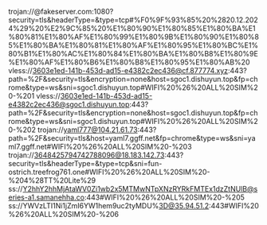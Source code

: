 
trojan://@fakeserver.com:1080?security=tls&headerType=&type=tcp#%F0%9F%93%85%20%2820.12.2024%29%20%E2%9C%85%20%E1%80%90%E1%80%85%E1%80%BA%E1%80%81%E1%80%AF%E1%80%99%E1%80%9B%E1%80%90%E1%80%85%E1%80%BA%E1%80%81%E1%80%AF%E1%80%95%E1%80%BC%E1%80%B1%E1%80%AC%E1%80%84%E1%80%BA%E1%80%B8%E1%80%9E%E1%80%AF%E1%80%B6%E1%80%B8%E1%80%95%E1%80%AB%20
vless://3603e1ed-141b-453d-ad15-e4382c2ec436@cf.877774.xyz:443?path=%2F&security=tls&encryption=none&host=sgoc1.dishuyun.top&fp=chrome&type=ws&sni=sgoc1.dishuyun.top#WIFI%20%26%20ALL%20SIM%20-%201
vless://3603e1ed-141b-453d-ad15-e4382c2ec436@sgoc1.dishuyun.top:443?path=%2F&security=tls&encryption=none&host=sgoc1.dishuyun.top&fp=chrome&type=ws&sni=sgoc1.dishuyun.top#WIFI%20%26%20ALL%20SIM%20-%202
trojan://yaml777@104.21.61.73:443?path=%2F&security=tls&host=yaml7.ggff.net&fp=chrome&type=ws&sni=yaml7.ggff.net#WIFI%20%26%20ALL%20SIM%20-%203
trojan://3648425794742788096@18.183.142.73:443?security=tls&headerType=&type=tcp&sni=fun-ostrich.treefrog761.one#WIFI%20%26%20ALL%20SIM%20-%204%28TT%20Lite%29
ss://Y2hhY2hhMjAtaWV0Zi1wb2x5MTMwNTpXNzRYRkFMTEx1dzZtNUlB@series-a1.samanehha.co:443#WIFI%20%26%20ALL%20SIM%20-%205
ss://YWVzLTI1Ni1jZmI6YW1hem9uc2tyMDU%3D@35.94.51.2:443#WIFI%20%26%20ALL%20SIM%20-%206
<!--
**paxxy1882/paxxy1882** is a ✨ _special_ ✨ repository because its `README.md` (this file) appears on your GitHub profile.

Here are some ideas to get you started:

- 🔭 I’m currently working on ...
- 🌱 I’m currently learning ...
- 👯 I’m looking to collaborate on ...
- 🤔 I’m looking for help with ...
- 💬 Ask me about ...
- 📫 How to reach me: ...
- 😄 Pronouns: ...
- ⚡ Fun fact: ...
-->
